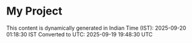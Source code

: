 # My Project

This content is dynamically generated in Indian Time (IST): 2025-09-20 01:18:30 IST
Converted to UTC: 2025-09-19 19:48:30 UTC
